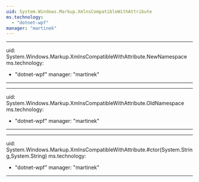 ```yaml
---
uid: System.Windows.Markup.XmlnsCompatibleWithAttribute
ms.technology: 
  - "dotnet-wpf"
manager: "martinek"
---
```


---
uid: System.Windows.Markup.XmlnsCompatibleWithAttribute.NewNamespace
ms.technology: 
  - "dotnet-wpf"
manager: "martinek"
---

---
uid: System.Windows.Markup.XmlnsCompatibleWithAttribute.OldNamespace
ms.technology: 
  - "dotnet-wpf"
manager: "martinek"
---

---
uid: System.Windows.Markup.XmlnsCompatibleWithAttribute.#ctor(System.String,System.String)
ms.technology: 
  - "dotnet-wpf"
manager: "martinek"
---
